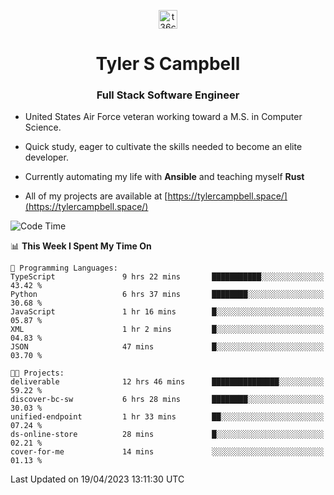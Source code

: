 <p align="center">
<a href="https://www.linkedin.com/in/t36campbell" target="blank"><img align="center" src="https://ik.imagekit.io/t36campbell/Portfolio/linkedin.png.original_m8bbGgPh6.png" alt="t36campbell" height="30" width="30" /></a>
</p>
<h1 align="center">Tyler S Campbell</h1>
<h3 align="center">Full Stack Software Engineer</h3>

* United States Air Force veteran working toward a M.S. in Computer Science.

* Quick study, eager to cultivate the skills needed to become an elite developer.

* Currently automating my life with **Ansible** and teaching myself **Rust**

* All of my projects are available at [https://tylercampbell.space/](https://tylercampbell.space/)

<!--START_SECTION:waka-->
![Code Time](http://img.shields.io/badge/Code%20Time-2%2C405%20hrs%2038%20mins-blue)

📊 **This Week I Spent My Time On** 

```text
💬 Programming Languages: 
TypeScript               9 hrs 22 mins       ███████████░░░░░░░░░░░░░░   43.42 % 
Python                   6 hrs 37 mins       ████████░░░░░░░░░░░░░░░░░   30.68 % 
JavaScript               1 hr 16 mins        █░░░░░░░░░░░░░░░░░░░░░░░░   05.87 % 
XML                      1 hr 2 mins         █░░░░░░░░░░░░░░░░░░░░░░░░   04.83 % 
JSON                     47 mins             █░░░░░░░░░░░░░░░░░░░░░░░░   03.70 % 

🐱‍💻 Projects: 
deliverable              12 hrs 46 mins      ███████████████░░░░░░░░░░   59.22 % 
discover-bc-sw           6 hrs 28 mins       ████████░░░░░░░░░░░░░░░░░   30.03 % 
unified-endpoint         1 hr 33 mins        ██░░░░░░░░░░░░░░░░░░░░░░░   07.24 % 
ds-online-store          28 mins             █░░░░░░░░░░░░░░░░░░░░░░░░   02.21 % 
cover-for-me             14 mins             ░░░░░░░░░░░░░░░░░░░░░░░░░   01.13 % 
```


 Last Updated on 19/04/2023 13:11:30 UTC
<!--END_SECTION:waka-->

